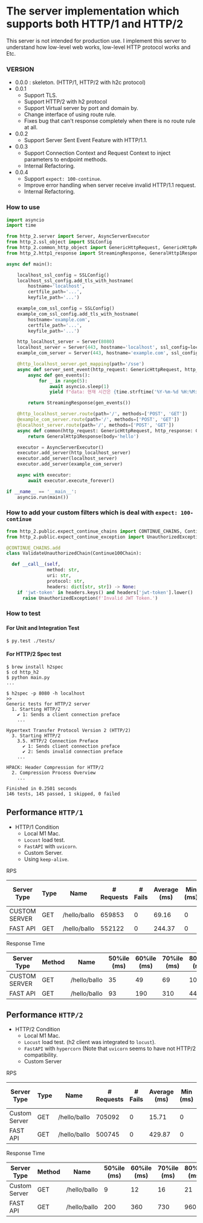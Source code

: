 # The server implementation which supports both HTTP/1 and HTTP/2
This server is not intended for production use.
I implement this server to understand how low-level web works, low-level HTTP protocol works and Etc.   


### VERSION
- 0.0.0 : skeleton. (HTTP/1, HTTP/2 with h2c protocol)
- 0.0.1
  - Support TLS.
  - Support HTTP/2 with h2 protocol
  - Support Virtual server by port and domain by. 
  - Change interface of using route rule.
  - Fixes bug that can't response completely when there is no route rule at all.
- 0.0.2
  - Support Server Sent Event Feature with HTTP/1.1. 
- 0.0.3
  - Support Connection Context and Request Context to inject parameters to endpoint methods.
  - Internal Refactoring.
- 0.0.4
  - Support `expect: 100-continue`. 
  - Improve error handling when server receive invalid HTTP/1.1 request.
  - Internal Refactoring.

### How to use
```python
import asyncio
import time

from http_2.server import Server, AsyncServerExecutor
from http_2.ssl_object import SSLConfig
from http_2.common_http_object import GenericHttpRequest, GenericHttpResponse
from http_2.http1_response import StreamingResponse, GeneralHttp1Response

async def main():

    localhost_ssl_config = SSLConfig()
    localhost_ssl_config.add_tls_with_hostname(
        hostname='localhost',
        certfile_path='...',
        keyfile_path='...')

    example_com_ssl_config = SSLConfig()
    example_com_ssl_config.add_tls_with_hostname(
        hostname='example.com',
        certfile_path='...',
        keyfile_path='...')

    http_localhost_server = Server(8080)
    localhost_server = Server(443, hostname='localhost', ssl_config=localhost_ssl_config)
    example_com_server = Server(443, hostname='example.com', ssl_config=example_com_ssl_config)

    @http_localhost_server.get_mapping(path='/sse')
    async def server_sent_event(http_request: GenericHttpRequest, http_response: GenericHttpResponse):
        async def gen_events():
            for _ in range(5):
                await asyncio.sleep(1)
                yield f"data: 현재 시간은 {time.strftime('%Y-%m-%d %H:%M:%S')}\n"

        return StreamingResponse(gen_events())

    @http_localhost_server.route(path='/', methods=['POST', 'GET'])
    @example_com_server.route(path='/', methods=['POST', 'GET'])
    @localhost_server.route(path='/', methods=['POST', 'GET'])
    async def common(http_request: GenericHttpRequest, http_response: GenericHttpResponse):
        return GeneralHttp1Response(body='hello')

    executor = AsyncServerExecutor()
    executor.add_server(http_localhost_server)
    executor.add_server(localhost_server)
    executor.add_server(example_com_server)

    async with executor:
        await executor.execute_forever()

if __name__ == '__main__':
    asyncio.run(main())
```

### How to add your custom filters which is deal with `expect: 100-continue`
```python
from http_2.public.expect_continue_chains import CONTINUE_CHAINS, Continue100Chain
from http_2.public.expect_continue_exception import UnauthorizedException

@CONTINUE_CHAINS.add
class ValidateUnauthorizedChain(Continue100Chain):

  def __call__(self,
               method: str,
               uri: str,
               protocol: str,
               headers: dict[str, str]) -> None:
    if 'jwt-token' in headers.keys() and headers['jwt-token'].lower() != 'abcdefg':
      raise UnauthorizedException(f'Invalid JWT Token.')
```

### How to test

#### For Unit and Integration Test
```shell
$ py.test ./tests/
```

#### For HTTP/2 Spec test

```shell
$ brew install h2spec
$ cd http_h2
$ python main.py
...

$ h2spec -p 8080 -h localhost 
>>
Generic tests for HTTP/2 server
  1. Starting HTTP/2
    ✔ 1: Sends a client connection preface
    ...

Hypertext Transfer Protocol Version 2 (HTTP/2)
  3. Starting HTTP/2
    3.5. HTTP/2 Connection Preface
      ✔ 1: Sends client connection preface
      ✔ 2: Sends invalid connection preface
    ...

HPACK: Header Compression for HTTP/2
  2. Compression Process Overview
    ...

Finished in 0.2501 seconds
146 tests, 145 passed, 1 skipped, 0 failed
```


## Performance `HTTP/1`
- HTTP/1 Condition
  - Local M1 Mac.
  - `Locust` load test. 
  - `FastAPI` with `uvicorn`. 
  - Custom Server.
  - Using `keep-alive`.

RPS

| Server Type   | Type | Name          | # Requests | # Fails | Average (ms) | Min (ms) | Max (ms) | Average size (bytes) | RPS    | Failures/s |
|---------------|------|---------------|------------|---------|--------------|----------|----------|----------------------|--------|------------|
| CUSTOM SERVER | GET  | /hello/ballo  | 659853     | 0       | 69.16        | 0        | 1189     | 1                    | 1461.36| 0          |
| FAST API      | GET  | /hello/ballo  | 552122     | 0       | 244.37       | 0        | 6732     | 1                    | 1220.07|            |


Response Time

| Server Type   | Method | Name          | 50%ile (ms) | 60%ile (ms) | 70%ile (ms) | 80%ile (ms) | 90%ile (ms) | 95%ile (ms) | 99%ile (ms) | 100%ile (ms) |
|---------------|--------|---------------|-------------|-------------|-------------|-------------|-------------|-------------|-------------|--------------|
| CUSTOM SERVER | GET    | /hello/ballo  | 35          | 49          | 69          | 100         | 160         | 230         | 640         | 1200         |
| FAST API      | GET    | /hello/ballo  | 93          | 190         | 310         | 440         | 650         | 820         | 1300        | 6700         |


## Performance `HTTP/2`
- HTTP/2 Condition
  - Local M1 Mac.
  - `Locust` load test. (h2 client was integrated to `locust`).
  - `FastAPI` with `hypercorn` (Note that `uvicorn` seems to have not HTTP/2 compatibility.
  - Custom Server

RPS

| Server Type   | Type | Name          | # Requests | # Fails | Average (ms) | Min (ms) | Max (ms) | Average size (bytes) | RPS    | Failures/s |
|---------------|------|---------------|------------|---------|--------------|----------|----------|----------------------|--------|------------|
| Custom Server | GET  | /hello/ballo  | 705092     | 0       | 15.71        | 0        | 290      | 0                    | 1564.11| 0          |
| FAST API      | GET  | /hello/ballo  | 500745     | 0       | 429.87       | 0        | 3893     | 0                    | 1111.84| 0          |

Response Time

| Server Type   | Method | Name          | 50%ile (ms) | 60%ile (ms) | 70%ile (ms) | 80%ile (ms) | 90%ile (ms) | 95%ile (ms) | 99%ile (ms) | 100%ile (ms) |
|---------------|--------|---------------|-------------|-------------|-------------|-------------|-------------|-------------|-------------|--------------|
| Custom Server | GET    | /hello/ballo  | 9           | 12          | 16          | 21          | 33          | 56          | 120         | 290          |
| FAST API      | GET    | /hello/ballo  | 200         | 360         | 730         | 960         | 1200        | 1300        | 1400        | 3900         |
